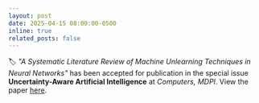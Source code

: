 ```yaml
---
layout: post
date: 2025-04-15 08:00:00-0500
inline: true
related_posts: false
---
```


:label: <em>"A Systematic Literature Review of Machine Unlearning Techniques in Neural Networks"</em> has been accepted for publication in the special issue **Uncertainty-Aware Artificial Intelligence** at _Computers, MDPI_. View the paper [here](https://www.mdpi.com/journal/computers/special_issues/R97JUA0Z98#published).
